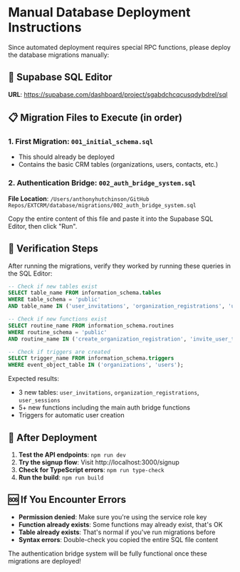 # Manual Database Deployment Instructions

Since automated deployment requires special RPC functions, please deploy the database migrations manually:

## 🔗 Supabase SQL Editor
**URL**: https://supabase.com/dashboard/project/sgabdchcqcusqdybdrel/sql

## 📋 Migration Files to Execute (in order)

### 1. First Migration: `001_initial_schema.sql`
- This should already be deployed
- Contains the basic CRM tables (organizations, users, contacts, etc.)

### 2. Authentication Bridge: `002_auth_bridge_system.sql` 
**File Location**: `/Users/anthonyhutchinson/GitHub Repos/EXTCRM/database/migrations/002_auth_bridge_system.sql`

Copy the entire content of this file and paste it into the Supabase SQL Editor, then click "Run".

## 🎯 Verification Steps

After running the migrations, verify they worked by running these queries in the SQL Editor:

```sql
-- Check if new tables exist
SELECT table_name FROM information_schema.tables 
WHERE table_schema = 'public' 
AND table_name IN ('user_invitations', 'organization_registrations', 'user_sessions');

-- Check if new functions exist  
SELECT routine_name FROM information_schema.routines 
WHERE routine_schema = 'public' 
AND routine_name IN ('create_organization_registration', 'invite_user_to_organization', 'get_user_org_info');

-- Check if triggers are created
SELECT trigger_name FROM information_schema.triggers 
WHERE event_object_table IN ('organizations', 'users');
```

Expected results:
- 3 new tables: `user_invitations`, `organization_registrations`, `user_sessions`  
- 5+ new functions including the main auth bridge functions
- Triggers for automatic user creation

## 🚀 After Deployment

1. **Test the API endpoints**: `npm run dev`
2. **Try the signup flow**: Visit http://localhost:3000/signup
3. **Check for TypeScript errors**: `npm run type-check`
4. **Run the build**: `npm run build`

## 🆘 If You Encounter Errors

- **Permission denied**: Make sure you're using the service role key
- **Function already exists**: Some functions may already exist, that's OK
- **Table already exists**: That's normal if you've run migrations before
- **Syntax errors**: Double-check you copied the entire SQL file content

The authentication bridge system will be fully functional once these migrations are deployed!